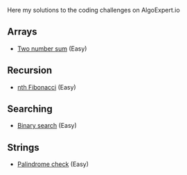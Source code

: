 Here my solutions to the coding challenges on AlgoExpert.io

## Arrays

- [Two number sum](./two_number_sum.py) (Easy)

## Recursion

- [nth Fibonacci](./nth_fibonacci.py) (Easy)

## Searching

- [Binary search](./binary_search.py) (Easy)

## Strings

- [Palindrome check](./palindrome_check.py) (Easy)
